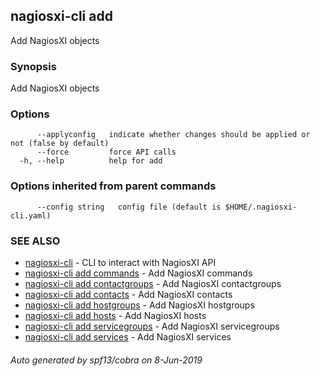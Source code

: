 ## nagiosxi-cli add

Add NagiosXI objects

### Synopsis

Add NagiosXI objects

### Options

```
      --applyconfig   indicate whether changes should be applied or not (false by default)
      --force         force API calls
  -h, --help          help for add
```

### Options inherited from parent commands

```
      --config string   config file (default is $HOME/.nagiosxi-cli.yaml)
```

### SEE ALSO

* [nagiosxi-cli](nagiosxi-cli.md)	 - CLI to interact with NagiosXI API
* [nagiosxi-cli add commands](nagiosxi-cli_add_commands.md)	 - Add NagiosXI commands
* [nagiosxi-cli add contactgroups](nagiosxi-cli_add_contactgroups.md)	 - Add NagiosXI contactgroups
* [nagiosxi-cli add contacts](nagiosxi-cli_add_contacts.md)	 - Add NagiosXI contacts
* [nagiosxi-cli add hostgroups](nagiosxi-cli_add_hostgroups.md)	 - Add NagiosXI hostgroups
* [nagiosxi-cli add hosts](nagiosxi-cli_add_hosts.md)	 - Add NagiosXI hosts
* [nagiosxi-cli add servicegroups](nagiosxi-cli_add_servicegroups.md)	 - Add NagiosXI servicegroups
* [nagiosxi-cli add services](nagiosxi-cli_add_services.md)	 - Add NagiosXI services

###### Auto generated by spf13/cobra on 8-Jun-2019
